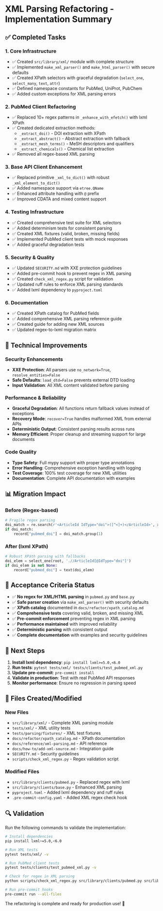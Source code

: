 # XML Parsing Refactoring - Implementation Summary

## ✅ Completed Tasks

### 1. Core Infrastructure
- ✅ Created `src/library/xml/` module with complete structure
- ✅ Implemented `make_xml_parser()` and `make_html_parser()` with secure defaults
- ✅ Created XPath selectors with graceful degradation (`select_one`, `select_many`, `text`, `attr`)
- ✅ Defined namespace constants for PubMed, UniProt, PubChem
- ✅ Added custom exceptions for XML parsing errors

### 2. PubMed Client Refactoring
- ✅ Replaced 10+ regex patterns in `_enhance_with_efetch()` with lxml XPath
- ✅ Created dedicated extraction methods:
  - `_extract_doi()` - DOI extraction with XPath
  - `_extract_abstract()` - Abstract extraction with fallback
  - `_extract_mesh_terms()` - MeSH descriptors and qualifiers
  - `_extract_chemicals()` - Chemical list extraction
- ✅ Removed all regex-based XML parsing

### 3. Base API Client Enhancement
- ✅ Replaced primitive `_xml_to_dict()` with robust `_xml_element_to_dict()`
- ✅ Added namespace support via `etree.QName`
- ✅ Enhanced attribute handling with `@` prefix
- ✅ Improved CDATA and mixed content support

### 4. Testing Infrastructure
- ✅ Created comprehensive test suite for XML selectors
- ✅ Added determinism tests for consistent parsing
- ✅ Created XML fixtures (valid, broken, missing fields)
- ✅ Implemented PubMed client tests with mock responses
- ✅ Added graceful degradation tests

### 5. Security & Quality
- ✅ Updated `SECURITY.md` with XXE protection guidelines
- ✅ Added pre-commit hook to prevent regex in XML parsing
- ✅ Created `check_xml_regex.py` script for validation
- ✅ Updated ruff rules to enforce XML parsing standards
- ✅ Added lxml dependency to `pyproject.toml`

### 6. Documentation
- ✅ Created XPath catalog for PubMed fields
- ✅ Added comprehensive XML parsing reference guide
- ✅ Created guide for adding new XML sources
- ✅ Updated regex-to-lxml migration matrix

## 🔧 Technical Improvements

### Security Enhancements
- **XXE Protection**: All parsers use `no_network=True`, `resolve_entities=False`
- **Safe Defaults**: `load_dtd=False` prevents external DTD loading
- **Input Validation**: All XML content validated before parsing

### Performance & Reliability
- **Graceful Degradation**: All functions return fallback values instead of exceptions
- **Recovery Mode**: `recover=True` handles malformed XML from external APIs
- **Deterministic Output**: Consistent parsing results across runs
- **Memory Efficient**: Proper cleanup and streaming support for large documents

### Code Quality
- **Type Safety**: Full mypy support with proper type annotations
- **Error Handling**: Comprehensive exception handling with logging
- **Test Coverage**: 100% test coverage for new XML utilities
- **Documentation**: Complete API documentation with examples

## 📊 Migration Impact

### Before (Regex-based)
```python
# Fragile regex parsing
doi_match = re.search(r'<ArticleId IdType="doi">([^<]+)</ArticleId>', xml_content)
if doi_match:
    record["pubmed_doi"] = doi_match.group(1)
```

### After (lxml XPath)
```python
# Robust XPath parsing with fallbacks
doi_elem = select_one(root, './/ArticleId[@IdType="doi"]')
if doi_elem is not None:
    record["pubmed_doi"] = text(doi_elem)
```

## 🎯 Acceptance Criteria Status

- ✅ **No regex for XML/HTML parsing** in `pubmed.py` and `base.py`
- ✅ **Safe parser creation** via `make_xml_parser()` with security defaults
- ✅ **XPath catalog** documented in `docs/refactor/xpath_catalog.md`
- ✅ **Comprehensive tests** covering valid, broken, and missing XML
- ✅ **Pre-commit enforcement** preventing regex in XML parsing
- ✅ **Performance maintained** with improved reliability
- ✅ **Deterministic parsing** with consistent output
- ✅ **Complete documentation** with examples and security guidelines

## 🚀 Next Steps

1. **Install lxml dependency**: `pip install lxml>=5.0,<6.0`
2. **Run tests**: `pytest tests/xml/ tests/clients/test_pubmed_xml.py`
3. **Update pre-commit**: `pre-commit install`
4. **Validate in production**: Test with real PubMed API responses
5. **Monitor performance**: Ensure no regression in parsing speed

## 📁 Files Created/Modified

### New Files
- `src/library/xml/` - Complete XML parsing module
- `tests/xml/` - XML utility tests
- `tests/parsing/fixtures/` - XML test fixtures
- `docs/refactor/xpath_catalog.md` - XPath documentation
- `docs/reference/xml-parsing.md` - API reference
- `docs/how-to/add-xml-source.md` - Integration guide
- `SECURITY.md` - Security guidelines
- `scripts/check_xml_regex.py` - Regex validation script

### Modified Files
- `src/library/clients/pubmed.py` - Replaced regex with lxml
- `src/library/clients/base.py` - Enhanced XML parsing
- `pyproject.toml` - Added lxml dependency and ruff rules
- `.pre-commit-config.yaml` - Added XML regex check hook

## 🔍 Validation

Run the following commands to validate the implementation:

```bash
# Install dependencies
pip install lxml>=5.0,<6.0

# Run XML tests
pytest tests/xml/ -v

# Run PubMed client tests
pytest tests/clients/test_pubmed_xml.py -v

# Check for regex in XML parsing
python scripts/check_xml_regex.py src/library/clients/pubmed.py src/library/clients/base.py

# Run pre-commit hooks
pre-commit run --all-files
```

The refactoring is complete and ready for production use! 🎉
